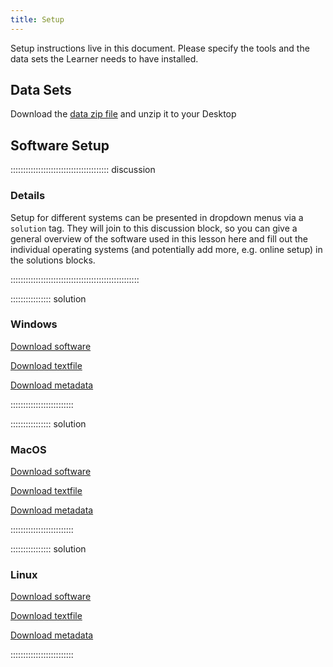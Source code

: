 ```yaml
---
title: Setup
---
```


Setup instructions live in this document. Please specify the tools and the data
sets the Learner needs to have installed.

## Data Sets

Download the [data zip file](data/data.zip) and unzip it to your Desktop

## Software Setup

::::::::::::::::::::::::::::::::::::::: discussion

### Details

Setup for different systems can be presented in dropdown menus via a `solution`
tag. They will join to this discussion block, so you can give a general overview
of the software used in this lesson here and fill out the individual operating
systems (and potentially add more, e.g. online setup) in the solutions blocks.

:::::::::::::::::::::::::::::::::::::::::::::::::::

:::::::::::::::: solution

### Windows

[Download software](https://www.zotero.org/)  


[Download textfile](https://uio-my.sharepoint.com/:t:/r/personal/ragnhsu_uio_no/Documents/Deledokumenter/LoremIpsum.txt?csf=1&web=1&e=aoVBTr)


[Download metadata](https://uio-my.sharepoint.com/:u:/g/personal/ragnhsu_uio_no/EREBPGGtl3pChN7yHXiGh8UBewb5REPVZyjTN_MuR8XYRA?email=palml%40uio.no&e=htawKB)

:::::::::::::::::::::::::

:::::::::::::::: solution

### MacOS


[Download software](https://www.zotero.org/)  

 
[Download textfile](https://uio-my.sharepoint.com/:t:/r/personal/ragnhsu_uio_no/Documents/Deledokumenter/LoremIpsum.txt?csf=1&web=1&e=aoVBTr)


[Download metadata](https://uio-my.sharepoint.com/:u:/g/personal/ragnhsu_uio_no/EREBPGGtl3pChN7yHXiGh8UBewb5REPVZyjTN_MuR8XYRA?email=palml%40uio.no&e=htawKB)

:::::::::::::::::::::::::


:::::::::::::::: solution

### Linux


[Download software](https://www.zotero.org/)  


[Download textfile](https://uio-my.sharepoint.com/:t:/r/personal/ragnhsu_uio_no/Documents/Deledokumenter/LoremIpsum.txt?csf=1&web=1&e=aoVBTr)


[Download metadata](https://uio-my.sharepoint.com/:u:/g/personal/ragnhsu_uio_no/EREBPGGtl3pChN7yHXiGh8UBewb5REPVZyjTN_MuR8XYRA?email=palml%40uio.no&e=htawKB)

:::::::::::::::::::::::::

